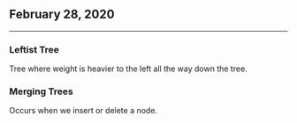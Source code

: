 ## February 28, 2020

---

### Leftist Tree

Tree where weight is heavier to the left all the way down the tree.

### Merging Trees

Occurs when we insert or delete a node. 
